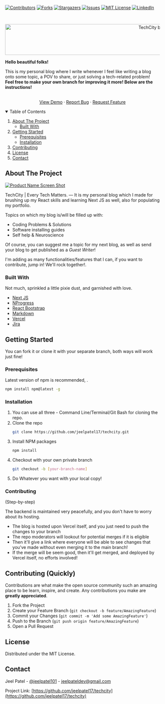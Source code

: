 [![Contributors][contributors-shield]][contributors-url]
[![Forks][forks-shield]][forks-url]
[![Stargazers][stars-shield]][stars-url]
[![Issues][issues-shield]][issues-url]
[![MIT License][license-shield]][license-url]
[![LinkedIn][linkedin-shield]][linkedin-url]



<!-- PROJECT LOGO -->
<br />
<p align="center">
  <a href="https://github.com/jeelpatel17/techcity">
    <img align="center" src="https://svgshare.com/i/Y_X.svg" alt="TechCity by Jeel Patel" height="100" width="1000" />
  </a>

  <strong align="center">Hello beautiful folks!</strong>
   <p>
    This is my personal blog where I write whenever I feel like writing a blog onto some topic, a POV to share, or just solving a tech-related problem!
    <br />
    <strong>Feel free to make your own branch for improving it more! Below are the instructions!</strong>
    <br />
    <br />
     </p>
     <p align="center">
    <a href="https://techcity.vercel.app">View Demo</a>
    ·
    <a href="https://github.com/jeelpatel17/techcity/issues">Report Bug</a>
    ·
    <a href="https://github.com/jeelpatel17/techcity/issues">Request Feature</a>
</p>



<!-- TABLE OF CONTENTS -->
<details open="open">
  <summary>Table of Contents</summary>
  <ol>
    <li>
      <a href="#about-the-project">About The Project</a>
      <ul>
        <li><a href="#built-with">Built With</a></li>
      </ul>
    </li>
    <li>
      <a href="#getting-started">Getting Started</a>
      <ul>
        <li><a href="#prerequisites">Prerequisites</a></li>
        <li><a href="#installation">Installation</a></li>
      </ul>
    </li>
    <li><a href="#contributing">Contributing</a></li>
    <li><a href="#license">License</a></li>
    <li><a href="#contact">Contact</a></li>
  </ol>
</details>



<!-- ABOUT THE PROJECT -->
## About The Project

[![Product Name Screen Shot][product-screenshot]](https://example.com)

TechCity | Every Tech Matters. — It is my personal blog which I made for brushing up my React skills and learning Next JS as well, also for populating my portfolio.

Topics on which my blog is/will be filled up with:
* Coding Problems & Solutions
* Software installing guides
* Self help & Neuroscience

Of course, you can suggest me a topic for my next blog, as well as send your blog to get published as a *Guest Writer*!

I'm adding as many functionalities/features that I can, if you want to contribute, jump in! We'll rock together!.

### Built With

Not much, sprinkled a little pixie dust, and garnished with love.
* [Next JS](https://nextjs.org)
* [NProgress](https://github.com/rstacruz/nprogress)
* [React Bootstrap](https://react-bootstrap.github.io/)
* [Markdown](https://guides.github.com/features/mastering-markdown/)
* [Vercel](https://vercel.com)
* [Jira](https://www.atlassian.com/software/jira)


<!-- GETTING STARTED -->
## Getting Started

You can fork it or clone it with your separate branch, both ways will work just fine!

### Prerequisites

Latest version of npm is recommended, .
  ```sh
  npm install npm@latest -g
  ```

### Installation

1. You can use all three - Command Line/Terminal/Git Bash for cloning the repo.
2. Clone the repo
   ```sh
   git clone https://github.com/jeelpatel17/techcity.git
   ```
3. Install NPM packages
   ```sh
   npm install
   ```
4. Checkout with your own private branch
    ```sh
    git checkout -b [your-branch-name]
    ```
5. Do Whatever you want with your local copy!


### Contributing
(Step-by-step)

The backend is maintained very peacefully, and you don't have to worry about its hosting.
- The blog is hosted upon Vercel itself, and you just need to push the changes to your branch
- The repo moderators will lookout for potential merges if it is eligible
- Then it'll give a link where everyone will be able to see changes that you've made without even merging it to the main branch! 
- If the merge will be seem good, then it'll get merged, and deployed by Vercel itself, no efforts involved!


<!-- CONTRIBUTING -->
## Contributing (Quickly)

Contributions are what make the open source community such an amazing place to be learn, inspire, and create. Any contributions you make are **greatly appreciated**.

1. Fork the Project
2. Create your Feature Branch (`git checkout -b feature/AmazingFeature`)
3. Commit your Changes (`git commit -m 'Add some AmazingFeature'`)
4. Push to the Branch (`git push origin feature/AmazingFeature`)
5. Open a Pull Request



<!-- LICENSE -->
## License

Distributed under the MIT License.



<!-- CONTACT -->
## Contact

Jeel Patel - [@jeelpatel101](https://twitter.com/jeelpatel101) - jeelpateldev@gmail.com

Project Link: [https://github.com/jeelpatel17/techcity](https://github.com/jeelpatel17/techcity)


<!-- MARKDOWN LINKS & IMAGES -->
<!-- https://www.markdownguide.org/basic-syntax/#reference-style-links -->
[contributors-shield]: https://img.shields.io/github/contributors/othneildrew/Best-README-Template.svg?style=for-the-badge
[contributors-url]: https://github.com/jeelpatel17/techcity/graphs/contributors
[forks-shield]: https://img.shields.io/github/forks/othneildrew/Best-README-Template.svg?style=for-the-badge
[forks-url]: https://github.com/jeelpatel17/techcity/network/members
[stars-shield]: https://img.shields.io/github/stars/othneildrew/Best-README-Template.svg?style=for-the-badge
[stars-url]: https://github.com/jeelpatel17/techcity/stargazers
[issues-shield]: https://img.shields.io/github/issues/othneildrew/Best-README-Template.svg?style=for-the-badge
[issues-url]: https://github.com/jeelpatel17/techcity/issues
[license-shield]: https://img.shields.io/github/license/othneildrew/Best-README-Template.svg?style=for-the-badge
[license-url]: https://github.com/othneildrew/Best-README-Template/blob/master/LICENSE.txt
[linkedin-shield]: https://img.shields.io/badge/-LinkedIn-black.svg?style=for-the-badge&logo=linkedin&colorB=555
[linkedin-url]: https://linkedin.com/in/jeelpatel101
[product-screenshot]: images/screenshot.png
